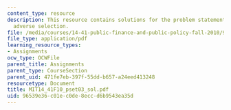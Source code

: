 ```yaml
---
content_type: resource
description: This resource contains solutions for the problem statements related to
  adverse selection.
file: /media/courses/14-41-public-finance-and-public-policy-fall-2010/96539e36c01ec0de8eccd6b9543ea35d_MIT14_41F10_pset03_sol.pdf
file_type: application/pdf
learning_resource_types:
- Assignments
ocw_type: OCWFile
parent_title: Assignments
parent_type: CourseSection
parent_uid: 471fe7eb-397f-55dd-b657-a24eed413248
resourcetype: Document
title: MIT14_41F10_pset03_sol.pdf
uid: 96539e36-c01e-c0de-8ecc-d6b9543ea35d
---
```


